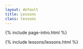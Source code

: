 ```yaml
---
layout: default
title: Lessons
class: lessons
---
```


{% include page-intro.html %}

{% include lessons/lessons.html %}